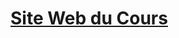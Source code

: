 # [Site Web du Cours](https://dept-info.labri.fr/~baudon/Licence/Algo2/Cours/Algorithmique%20de%20graphes.html)
